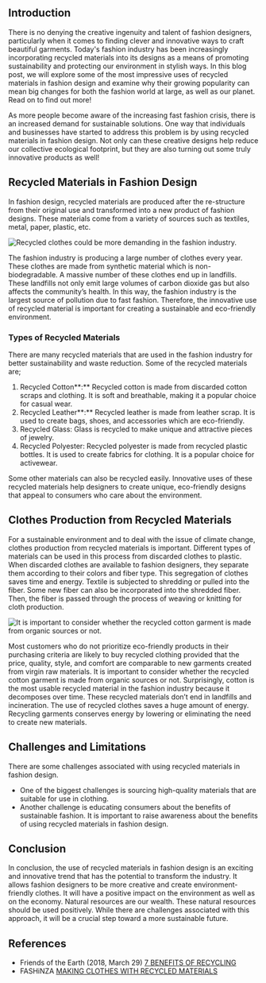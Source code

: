 ## Introduction

There is no denying the creative ingenuity and talent of fashion designers, particularly when it comes to finding clever and innovative ways to craft beautiful garments. Today's fashion industry has been increasingly incorporating recycled materials into its designs as a means of promoting sustainability and protecting our environment in stylish ways. In this blog post, we will explore some of the most impressive uses of recycled materials
in fashion design and examine why their growing popularity can mean big changes for both the fashion world at large, as well as our planet. Read on to find out more!

As more people become aware of the increasing fast fashion crisis, there is an increased demand for sustainable solutions. One way that individuals and businesses have started to address this problem is by using recycled materials in fashion design. Not only can these creative designs help reduce our collective ecological footprint, but they are also turning out some truly innovative products as well!

## Recycled Materials in Fashion Design

In fashion design, recycled materials are produced after the re-structure from their original use and transformed into a new product of fashion designs. These materials come from a variety of sources such as textiles, metal, paper, plastic, etc.

![Recycled clothes could be more demanding in the fashion industry.](https://iili.io/HNUaS8F.png)

The fashion industry is producing a large number of clothes every year. These clothes are made from synthetic material which is non-biodegradable. A massive number of these clothes end up in landfills. These landfills not
only emit large volumes of carbon dioxide gas but also affects the community’s health. In this way, the fashion industry is the largest source of pollution due to fast fashion. Therefore, the innovative use of recycled material is important for creating a sustainable and eco-friendly environment.

### Types of Recycled Materials

There are many recycled materials that are used in the fashion industry for better sustainability and waste reduction. Some of the recycled materials are;

1. Recycled Cotton**:** Recycled cotton is made from discarded cotton scraps and clothing. It is soft and breathable, making it a popular choice for casual wear.
2. Recycled Leather**:** Recycled leather is made from leather scrap. It is used to create bags, shoes, and accessories which are eco-friendly.
3. Recycled Glass: Glass is recycled to make unique and attractive pieces of jewelry.
4. Recycled Polyester: Recycled polyester is made from recycled plastic bottles. It is used to create fabrics for clothing. It is a popular choice for activewear.

Some other materials can also be recycled easily. Innovative uses of these recycled materials help designers to create unique, eco-friendly designs that appeal to consumers who care about the environment.

## Clothes Production from Recycled Materials

For a sustainable environment and to deal with the issue of climate change, clothes production from recycled materials is important. Different types of materials can be used in this process from discarded clothes to plastic. When discarded clothes are available to fashion designers, they separate them according to their colors and
fiber type. This segregation of clothes saves time and energy. Textile is subjected to shredding or pulled into the fiber. Some new fiber can also be incorporated into the shredded fiber. Then, the fiber is passed through the process of weaving or knitting for cloth production.

![It is important to consider whether the recycled cotton garment is made from organic sources or not. ](https://iili.io/HNSx4Gs.jpg)

Most customers who do not prioritize eco-friendly products in their purchasing criteria are likely to buy recycled clothing provided that the price, quality, style, and comfort are comparable to new garments created from virgin raw materials. It is important to consider whether the recycled cotton garment is made from organic sources or not. Surprisingly, cotton is the most usable recycled material in the fashion industry because it decomposes over time. These recycled materials don’t end in landfills and incineration. The use of recycled clothes saves a huge amount of energy. Recycling garments conserves energy by lowering or eliminating the need to create
new materials.

## Challenges and Limitations

There are some challenges associated with using recycled materials in fashion design.

-   One of the biggest challenges is sourcing high-quality materials that are suitable for use in clothing.
-   Another challenge is educating consumers about the benefits of sustainable fashion. It is important to raise
    awareness about the benefits of using recycled materials in fashion design.

## Conclusion

In conclusion, the use of recycled materials in fashion design is an exciting and innovative trend that has the potential to transform the industry. It allows fashion designers to be more creative and create environment-friendly clothes. It will have a positive impact on the environment as well as on the economy. Natural resources
are our wealth. These natural resources should be used positively. While there are challenges associated with this approach, it will be a crucial step toward a more sustainable future.

## References

-   Friends of the Earth (2018, March 29) [7 BENEFITS OF RECYCLING](https://friendsoftheearth.uk/sustainable-living/7-benefits-recycling)
-   FASHiNZA [MAKING CLOTHES WITH RECYCLED MATERIALS](https://fashinza.com/textile/tips-for-fashion-brands/making-clothes-with-recycled-and-reused-materials/)
